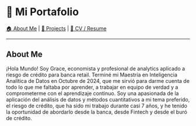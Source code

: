 # 🚀 Mi Portafolio

[🏠 About Me](#about-me) | [📂 Projects](#projects) | [📄 CV / Resume](#cv)

---

<div id="about-me">
  <h2>About Me</h2>
  <p>¡Hola Mundo! Soy Grace, economista y profesional de analytics aplicado a riesgo de crédito para banca retail. Terminé mi Maestría en Inteligencia Analítica de Datos en Octubre de 2024, que me sirvió para darme cuenta de todo lo que me faltaba por aprender, a trabajar en equipo de verdad y a comprometerme con el aprendizaje continuo. Soy una apasionada de la aplicación del análisis de datos y métodos cuantitativos a mi tema preferido, el riesgo de crédito, que ha sido mi trabajo durante casi 7 años, y he tenido la oportunidad de abordarlo desde la banca, desde Fintech y desde el buró de crédito.</p>
</div>

<div id="projects" style="display: none;">
  <h2>📂 Projects</h2>

  <h3>🔹 <a href="https://www.datacamp.com/datalab/w/9b26cc20-77c8-42ad-82cc-5e529f813880/edit">
      Project: From Data to Dollars - Predicting Insurance Charges
  </a></h3>

  <p>
      <img src="assets/img/insurance.png" width="60%">
  </p>

  <p align="justify">
    En este proyecto desarrollamos un modelo para predecir los cargos anuales de cobertura en salud. El problema radica en que los pacientes a menudo carecen de visibilidad sobre sus posibles costos médicos, lo que dificulta una adecuada planificación financiera.
  </p>

  <p align="justify">
    Por otro lado, los prestadores de salud también enfrentan desafíos para estimar los costos totales por paciente, lo que limita la capacidad de equilibrar de manera personalizada la medicina preventiva y curativa.
  </p>

  <p align="justify">
    Utilizando <strong>técnicas de regresión</strong> (Regresión Lineal y XGBoost Regressor), analizamos los factores que impactan los costos médicos y desarrollamos un modelo predictivo que proporciona estimaciones precisas tanto para pacientes como para prestadores de salud.
  </p>

  <h4>🎯 Impacto:</h4>
  <ul>
    <li>✅ Mejor planificación financiera para los pacientes.</li>
    <li>✅ Mayor precisión en la estimación de costos anuales y mensuales.</li>
    <li>✅ Optimización en la toma de decisiones para los prestadores de salud.</li>
  </ul>

  <h3>🔹 <a href="https://github.com/tuusuario/proyecto2">Proyecto 2</a></h3>

</div>


<div id="cv" style="display: none;">
  <h2>📄 CV / Resume</h2>
  <p>📌 <a href="https://tu-enlace-a-cv.com">Descargar mi CV en PDF</a></p>
</div>

<script>
  // Captura los clics en los enlaces y muestra la sección correspondiente
  document.querySelectorAll("a").forEach(link => {
    link.addEventListener("click", function(event) {
      if (this.getAttribute("href").startsWith("#")) {
        event.preventDefault();
        let sections = document.querySelectorAll("div[id]");
        sections.forEach(section => section.style.display = "none");
        let target = document.querySelector(this.getAttribute("href"));
        if (target) target.style.display = "block";
      }
    });
  });
</script>
